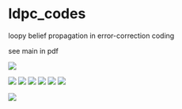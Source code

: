 # ldpc_codes
loopy belief propagation in error-correction coding

see main in pdf

![](data/CodeCogsEqn.gif)
 	
![](data/spoon.png)
![](data/0.png)
![](data/2.png)
![](data/3.png)
![](data/4.png)
![](data/5.png)

![](data/diver-eps-converted-to-1.png)
